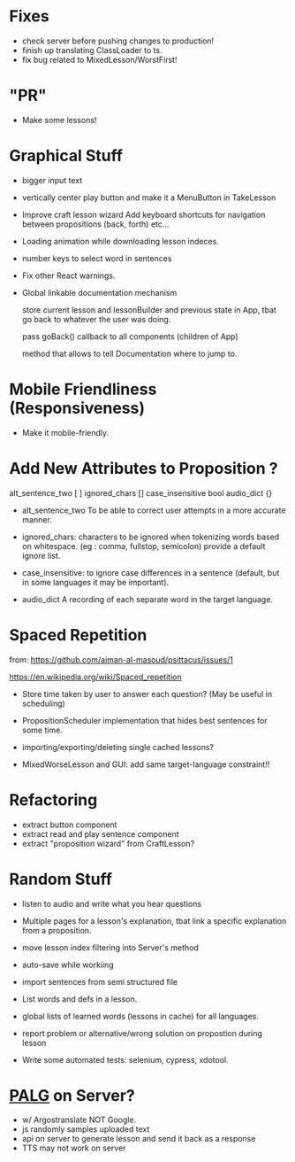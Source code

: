 # Fixes

- check server before pushing changes to production!
- finish up translating ClassLoader to ts.
- fix bug related to MixedLesson/WorstFirst!

# "PR"

- Make some lessons!

# Graphical Stuff

- bigger input text

- vertically center play button and make it a MenuButton in TakeLesson

- Improve craft lesson wizard Add keyboard shortcuts for navigation between
  propositions (back, forth) etc...

- Loading animation while downloading lesson indeces.

- number keys to select word in sentences

- Fix other React warnings.

- Global linkable documentation mechanism

  store current lesson and lessonBuilder and previous state in App, tbat go back
  to whatever the user was doing.

  pass goBack() callback to all components (children of App)

  method that allows to tell Documentation where to jump to.

# Mobile Friendliness (Responsiveness)

- Make it mobile-friendly.

# Add New Attributes to Proposition ?

alt_sentence_two [ ] ignored_chars [] case_insensitive bool audio_dict {}

- alt_sentence_two To be able to correct user attempts in a more accurate
  manner.

- ignored_chars: characters to be ignored when tokenizing words based on
  whitespace. (eg : comma, fullstop, semicolon) provide a default ignore list.

- case_insensitive: to ignore case differences in a sentence (default, but in
  some languages it may be important).

- audio_dict A recording of each separate word in the target language.

# Spaced Repetition

from: https://github.com/aiman-al-masoud/psittacus/issues/1

https://en.wikipedia.org/wiki/Spaced_repetition

- Store time taken by user to answer each question? (May be useful in
  scheduling)

- PropositionScheduler implementation that hides best sentences for some time.

- importing/exporting/deleting single cached lessons?

- MixedWorseLesson and GUI: add same target-language constraint!!

# Refactoring

- extract button component
- extract read and play sentence component
- extract "proposition wizard" from CraftLesson?

# Random Stuff

- listen to audio and write what you hear questions

- Multiple pages for a lesson's explanation, tbat link a specific explanation
  from a proposition.

- move lesson index filtering into Server's method

- auto-save while workiing

- import sentences from semi structured file

- List words and defs in a lesson.

- global lists of learned words (lessons in cache) for all languages.

- report problem or alternative/wrong solution on propostion during lesson

- Write some automated tests: selenium, cypress, xdotool.

# [PALG](../palg/README.md) on Server?

- w/ Argostranslate NOT Google.
- js randomly samples uploaded text
- api on server to generate lesson and send it back as a response
- TTS may not work on server
